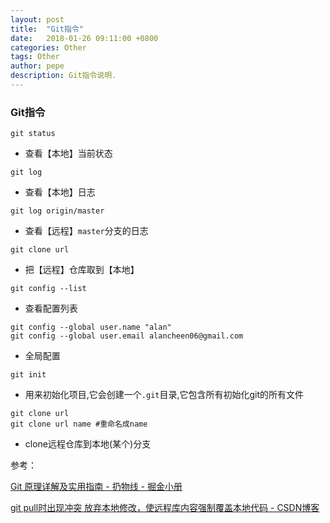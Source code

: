 ```yaml
---
layout: post
title:  "Git指令"
date:   2018-01-26 09:11:00 +0800
categories: Other
tags: Other
author: pepe
description: Git指令说明.
---
```


### Git指令
~~~
git status
~~~
* 查看【本地】当前状态

~~~
git log
~~~
* 查看【本地】日志

~~~
git log origin/master
~~~
* 查看【远程】`master`分支的日志

~~~
git clone url
~~~
* 把【远程】仓库取到【本地】

~~~
git config --list
~~~
* 查看配置列表

~~~
git config --global user.name "alan"
git config --global user.email alancheen06@gmail.com
~~~
* 全局配置

~~~
git init
~~~
* 用来初始化项目,它会创建一个`.git`目录,它包含所有初始化git的所有文件

~~~
git clone url 
git clone url name #重命名成name
~~~
* clone远程仓库到本地(某个)分支






参考：

[Git 原理详解及实用指南 - 扔物线 - 掘金小册](https://juejin.im/book/5a124b29f265da431d3c472e/section/5a14142bf265da432528eee5)

[git pull时出现冲突 放弃本地修改，使远程库内容强制覆盖本地代码 - CSDN博客](http://blog.csdn.net/qq_22441525/article/details/52240311)



